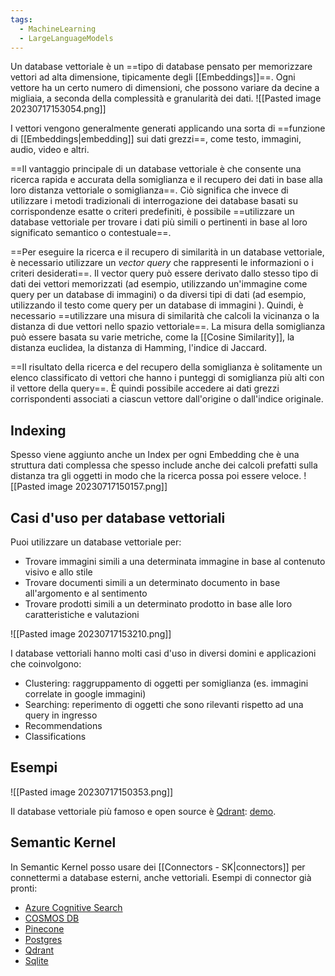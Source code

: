 ```yaml
---
tags:
  - MachineLearning
  - LargeLanguageModels
---
```

Un database vettoriale è un ==tipo di database pensato per memorizzare vettori ad alta dimensione, tipicamente degli [[Embeddings]]==.
Ogni vettore ha un certo numero di dimensioni, che possono variare da decine a migliaia, a seconda della complessità e granularità dei dati.
![[Pasted image 20230717153054.png]]

I vettori vengono generalmente generati applicando una sorta di ==funzione di [[Embeddings|embedding]] sui dati grezzi==, come testo, immagini, audio, video e altri.

==Il vantaggio principale di un database vettoriale è che consente una ricerca rapida e accurata della somiglianza e il recupero dei dati in base alla loro distanza vettoriale o somiglianza==.
Ciò significa che invece di utilizzare i metodi tradizionali di interrogazione dei database basati su corrispondenze esatte o criteri predefiniti, è possibile ==utilizzare un database vettoriale per trovare i dati più simili o pertinenti in base al loro significato semantico o contestuale==.

==Per eseguire la ricerca e il recupero di similarità in un database vettoriale, è necessario utilizzare un *vector query* che rappresenti le informazioni o i criteri desiderati==.
Il vector query può essere derivato dallo stesso tipo di dati dei vettori memorizzati (ad esempio, utilizzando un'immagine come query per un database di immagini) o da diversi tipi di dati (ad esempio, utilizzando il testo come query per un database di immagini ).
Quindi, è necessario ==utilizzare una misura di similarità che calcoli la vicinanza o la distanza di due vettori nello spazio vettoriale==. La misura della somiglianza può essere basata su varie metriche, come la [[Cosine Similarity]], la distanza euclidea, la distanza di Hamming, l'indice di Jaccard.

==Il risultato della ricerca e del recupero della somiglianza è solitamente un elenco classificato di vettori che hanno i punteggi di somiglianza più alti con il vettore della query==. È quindi possibile accedere ai dati grezzi corrispondenti associati a ciascun vettore dall'origine o dall'indice originale.

## Indexing
Spesso viene aggiunto anche un Index per ogni Embedding che è una struttura dati complessa che spesso include anche dei calcoli prefatti sulla distanza tra gli oggetti in modo che la ricerca possa poi essere veloce.
![[Pasted image 20230717150157.png]]

## Casi d'uso per database vettoriali
Puoi utilizzare un database vettoriale per:

* Trovare immagini simili a una determinata immagine in base al contenuto visivo e allo stile
* Trovare documenti simili a un determinato documento in base all'argomento e al sentimento
* Trovare prodotti simili a un determinato prodotto in base alle loro caratteristiche e valutazioni

![[Pasted image 20230717153210.png]]

I database vettoriali hanno molti casi d'uso in diversi domini e applicazioni che coinvolgono:
* Clustering: raggruppamento di oggetti per somiglianza (es. immagini correlate in google immagini)
* Searching: reperimento di oggetti che sono rilevanti rispetto ad una query in ingresso
* Recommendations
* Classifications

## Esempi
![[Pasted image 20230717150353.png]]

Il database vettoriale più famoso e open source è [Qdrant](https://qdrant.tech): [demo](https://food-discovery.qdrant.tech/#/).

## Semantic Kernel
In Semantic Kernel posso usare dei [[Connectors - SK|connectors]] per connettermi a database esterni, anche vettoriali.
Esempi di connector già pronti:
- [Azure Cognitive Search](https://github.com/microsoft/semantic-kernel/tree/main/dotnet/src/Connectors/Connectors.Memory.AzureCognitiveSearch)
- [COSMOS DB](https://github.com/microsoft/semantic-kernel/tree/main/dotnet/src/Connectors/Connectors.Memory.CosmosDB)
- [Pinecone](https://github.com/microsoft/semantic-kernel/tree/main/dotnet/src/Connectors/Connectors.Memory.Pinecone)
- [Postgres](https://github.com/microsoft/semantic-kernel/tree/main/dotnet/src/Connectors/Connectors.Memory.Postgres)
- [Qdrant](https://github.com/microsoft/semantic-kernel/tree/main/dotnet/src/Connectors/Connectors.Memory.Qdrant)
- [Sqlite](https://github.com/microsoft/semantic-kernel/tree/main/dotnet/src/Connectors/Connectors.Memory.Sqlite)
